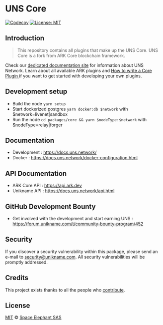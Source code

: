 # UNS Core

[![Codecov](https://badgen.now.sh/codecov/c/github/unik-name/uns-core)](https://codecov.io/gh/unik-name/uns-core)
[![License: MIT](https://badgen.now.sh/badge/license/MIT/green)](https://opensource.org/licenses/MIT)

## Introduction

> This repository contains all plugins that make up the UNS Core. UNS Core is a fork from ARK Core blockchain framework.

Check our [dedicated documentation site](https://docs.uns.network/) for information about UNS Network. Learn about all available ARK plugins and [How to write a Core Plugin
](https://learn.ark.dev/application-development/how-to-write-core-dapps) if you want to get started with developing your own plugins.

## Development setup

-   Build the node `yarn setup`
-   Start dockerized postgres `yarn docker:db $network` with \$network=livenet|sandbox
-   Run the node `cd packages/core && yarn $nodeType:$network` with \$nodeType=relay|forger

## Documentation

-   Development : https://docs.uns.network/
-   Docker : https://docs.uns.network/docker-configuration.html

## API Documentation

-   ARK Core API : https://api.ark.dev
-   Unikname API : https://docs.uns.network/api.html

## GitHub Development Bounty

-   Get involved with the development and start earning UNS : https://forum.unikname.com/t/community-bounty-program/452

## Security

If you discover a security vulnerability within this package, please send an e-mail to security@unikname.com. All security vulnerabilities will be promptly addressed.

## Credits

This project exists thanks to all the people who [contribute](../../contributors).

## License

[MIT](LICENSE) © [Space Elephant SAS](https://www.spacelephant.org/)
